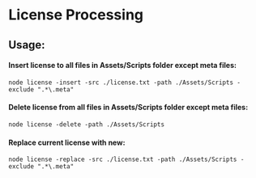 # License Processing

## Usage:

#### Insert license to all files in Assets/Scripts folder except meta files:
`node license -insert -src ./license.txt -path ./Assets/Scripts -exclude ".*\.meta"`

#### Delete license from all files in Assets/Scripts folder except meta files:
`node license -delete -path ./Assets/Scripts`

#### Replace current license with new:
`node license -replace -src ./license.txt -path ./Assets/Scripts -exclude ".*\.meta"`
